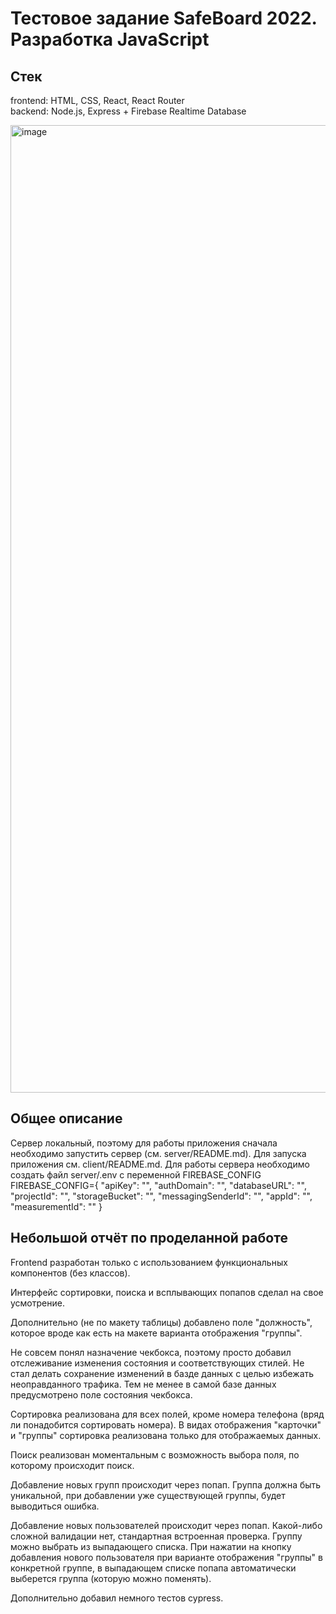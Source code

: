 # Тестовое задание SafeBoard 2022. Разработка JavaScript

## Стек

frontend: HTML, CSS, React, React Router <br>
backend: Node.js, Express + Firebase Realtime Database

<img width="1548" alt="image" src="https://user-images.githubusercontent.com/73246237/218320062-5fb31dfa-a56c-4663-ae03-4b4a42f26af9.png">


## Общее описание

Сервер локальный, поэтому для работы приложения сначала необходимо запустить сервер (см. server/README.md).
Для запуска приложения см. client/README.md.
Для работы сервера необходимо создать файл server/.env с переменной FIREBASE_CONFIG
FIREBASE_CONFIG={
  "apiKey": "",
  "authDomain": "",
  "databaseURL": "",
  "projectId": "",
  "storageBucket": "",
  "messagingSenderId": "",
  "appId": "",
  "measurementId": ""
}

## Небольшой отчёт по проделанной работе

Frontend разработан только с использованием функциональных компонентов (без классов).

Интерфейс сортировки, поиска и всплывающих попапов сделал на свое усмотрение.

Дополнительно (не по макету таблицы) добавлено поле "должность", которое вроде как есть на макете варианта отображения "группы".

Не совсем понял назначение чекбокса, поэтому просто добавил отслеживание изменения состояния и соответствующих стилей. Не стал делать сохранение изменений в базде данных с целью избежать неоправданного трафика. Тем не менее в самой базе данных предусмотрено поле состояния чекбокса.

Сортировка реализована для всех полей, кроме номера телефона (вряд ли понадобится сортировать номера). В видах отображения "карточки" и "группы" сортировка реализована только для отображаемых данных.

Поиск реализован моментальным с возможность выбора поля, по которому происходит поиск.

Добавление новых групп происходит через попап. Группа должна быть уникальной, при добавлении уже существующей группы, будет выводиться ошибка.

Добавление новых пользователей происходит через попап. Какой-либо сложной валидации нет, стандартная встроенная проверка. Группу можно выбрать из выпадающего списка. При нажатии на кнопку добавления нового пользователя при варианте отображения "группы" в конкретной группе, в выпадающем списке попапа автоматически выберется группа (которую можно поменять).

Дополнительно добавил немного тестов cypress.
